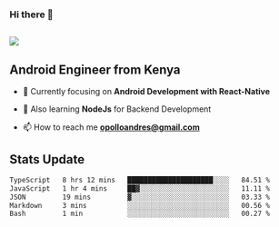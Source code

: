 ### Hi there 👋
<h2 align="left"><img src="https://readme-typing-svg.herokuapp.com?color='blue'&lines=I'm+Andrew+Opollo😊;Welcome+to+my+Github😜"> </h2>

## Android Engineer from Kenya


- 🌱 Currently focusing on **Android Development with React-Native**

- 🔭 Also learning **NodeJs** for Backend Development

- 📫 How to reach me **opolloandres@gmail.com**


## Stats Update
<!--START_SECTION:waka-->

```txt
TypeScript   8 hrs 12 mins   █████████████████████░░░░   84.51 %
JavaScript   1 hr 4 mins     ██▓░░░░░░░░░░░░░░░░░░░░░░   11.11 %
JSON         19 mins         ▓░░░░░░░░░░░░░░░░░░░░░░░░   03.33 %
Markdown     3 mins          ░░░░░░░░░░░░░░░░░░░░░░░░░   00.56 %
Bash         1 min           ░░░░░░░░░░░░░░░░░░░░░░░░░   00.27 %
```

<!--END_SECTION:waka-->


